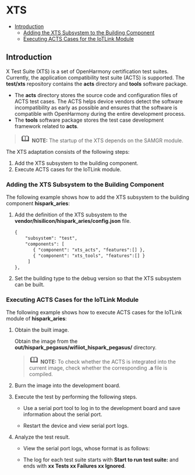 # XTS<a name="EN-US_TOPIC_0000001063110883"></a>

-   [Introduction](#section6725155811454)
    -   [Adding the XTS Subsystem to the Building Component](#section46981118105417)
    -   [Executing ACTS Cases for the IoTLink Module](#section9489122319819)


## Introduction<a name="section6725155811454"></a>

X Test Suite \(XTS\) is a set of OpenHarmony certification test suites. Currently, the application compatibility test suite \(ACTS\) is supported. The  **test/xts**  repository contains the  **acts**  directory and  **tools**  software package.

-   The  **acts**  directory stores the source code and configuration files of ACTS test cases. The ACTS helps device vendors detect the software incompatibility as early as possible and ensures that the software is compatible with OpenHarmony during the entire development process.
-   The  **tools**  software package stores the test case development framework related to  **acts**.

>![](public_sys-resources/icon-note.gif) **NOTE:** 
>The startup of the XTS depends on the SAMGR module.

The XTS adaptation consists of the following steps:

1.  Add the XTS subsystem to the building component.
2.  Execute ACTS cases for the IoTLink module.

### Adding the XTS Subsystem to the Building Component<a name="section46981118105417"></a>

The following example shows how to add the XTS subsystem to the building component  **hispark\_aries**:

1.  Add the definition of the XTS subsystem to the  **vendor/hisilicon/hispark\_aries/config.json**  file.

    ```
    {
        "subsystem": "test",
        "components": [
           { "component": "xts_acts", "features":[] },
           { "component": "xts_tools", "features":[] }
         ]
    },
    ```

2.  Set the building type to the debug version so that the XTS subsystem can be built.

### Executing ACTS Cases for the IoTLink Module<a name="section9489122319819"></a>

The following example shows how to execute ACTS cases for the IoTLink module of  **hispark\_aries**:

1.  Obtain the built image.

    Obtain the image from the  **out/hispark\_pegasus/wifiiot\_hispark\_pegasus/**  directory.

    >![](public_sys-resources/icon-note.gif) **NOTE:** 
    >To check whether the ACTS is integrated into the current image, check whether the corresponding  **.a**  file is compiled.

2.  Burn the image into the development board.
3.  Execute the test by performing the following steps.
    -   Use a serial port tool to log in to the development board and save information about the serial port.

    -   Restart the device and view serial port logs.

4.  Analyze the test result.
    -   View the serial port logs, whose format is as follows:

    -   The log for each test suite starts with  **Start to run test suite:**  and ends with  **xx Tests xx Failures xx Ignored**.


